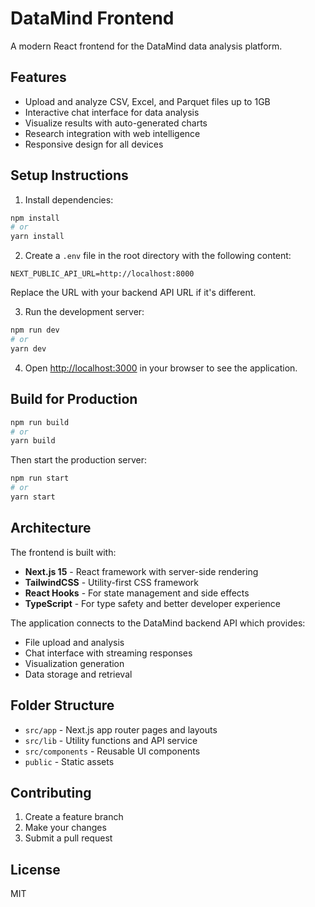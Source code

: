 # DataMind Frontend

A modern React frontend for the DataMind data analysis platform.

## Features

- Upload and analyze CSV, Excel, and Parquet files up to 1GB
- Interactive chat interface for data analysis
- Visualize results with auto-generated charts
- Research integration with web intelligence
- Responsive design for all devices

## Setup Instructions

1. Install dependencies:

```bash
npm install
# or
yarn install
```

2. Create a `.env` file in the root directory with the following content:

```
NEXT_PUBLIC_API_URL=http://localhost:8000
```

Replace the URL with your backend API URL if it's different.

3. Run the development server:

```bash
npm run dev
# or
yarn dev
```

4. Open [http://localhost:3000](http://localhost:3000) in your browser to see the application.

## Build for Production

```bash
npm run build
# or
yarn build
```

Then start the production server:

```bash
npm run start
# or
yarn start
```

## Architecture

The frontend is built with:

- **Next.js 15** - React framework with server-side rendering
- **TailwindCSS** - Utility-first CSS framework
- **React Hooks** - For state management and side effects
- **TypeScript** - For type safety and better developer experience

The application connects to the DataMind backend API which provides:

- File upload and analysis
- Chat interface with streaming responses
- Visualization generation
- Data storage and retrieval

## Folder Structure

- `src/app` - Next.js app router pages and layouts
- `src/lib` - Utility functions and API service
- `src/components` - Reusable UI components
- `public` - Static assets

## Contributing

1. Create a feature branch
2. Make your changes
3. Submit a pull request

## License

MIT
